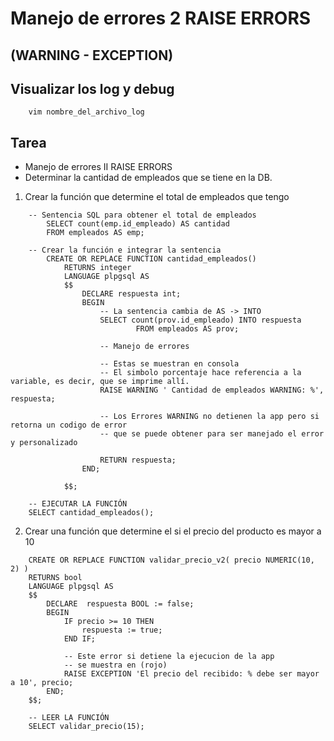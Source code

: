 # Manejo de errores 2 RAISE ERRORS 
## (WARNING - EXCEPTION)

## Visualizar los log y debug
~~~
    vim nombre_del_archivo_log
~~~

## Tarea
- Manejo de errores II RAISE ERRORS 
- Determinar la cantidad de empleados que se tiene en la DB.

1. Crear la función que determine el total de empleados que tengo

~~~
    -- Sentencia SQL para obtener el total de empleados
        SELECT count(emp.id_empleado) AS cantidad
        FROM empleados AS emp;

    -- Crear la función e integrar la sentencia
        CREATE OR REPLACE FUNCTION cantidad_empleados()
            RETURNS integer 
            LANGUAGE plpgsql AS 
            $$
                DECLARE respuesta int;
                BEGIN
                    -- La sentencia cambia de AS -> INTO
                    SELECT count(prov.id_empleado) INTO respuesta
                            FROM empleados AS prov;
                    
                    -- Manejo de errores
                    
                    -- Estas se muestran en consola
                    -- El simbolo porcentaje hace referencia a la variable, es decir, que se imprime allí.
                    RAISE WARNING ' Cantidad de empleados WARNING: %', respuesta;

                    -- Los Errores WARNING no detienen la app pero si retorna un codigo de error
                    -- que se puede obtener para ser manejado el error y personalizado

                    RETURN respuesta;
                END;

            $$;

    -- EJECUTAR LA FUNCIÓN
    SELECT cantidad_empleados();
~~~


2. Crear una función que determine el si el precio del producto es mayor a 10

~~~
    CREATE OR REPLACE FUNCTION validar_precio_v2( precio NUMERIC(10, 2) )
    RETURNS bool
    LANGUAGE plpgsql AS
    $$
        DECLARE  respuesta BOOL := false;
        BEGIN
            IF precio >= 10 THEN
                respuesta := true;
            END IF;

            -- Este error si detiene la ejecucion de la app
            -- se muestra en (rojo)
            RAISE EXCEPTION 'El precio del recibido: % debe ser mayor a 10', precio;
        END;
    $$;

    -- LEER LA FUNCIÓN
    SELECT validar_precio(15);
~~~